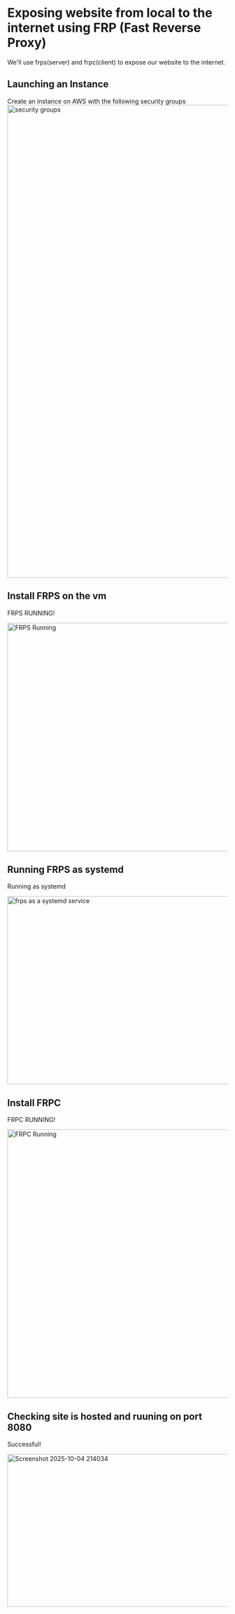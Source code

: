 # Exposing website from local to the internet using FRP (Fast Reverse Proxy)

We'll use frps(server) and frpc(client) to expose our website to the internet.

## Launching an Instance
Create an instance on AWS with the following security groups
<img width="1918" height="1078" alt="security groups" src="https://github.com/user-attachments/assets/01fe9351-2d0c-4845-b709-d59dd699530e" />

## Install FRPS on the vm
FRPS RUNNING!
<br>

<img width="958" height="521" alt="FRPS Running" src="https://github.com/user-attachments/assets/64c92be4-9117-4c67-aa25-c07cabad3e08" />

## Running FRPS as systemd
Running as systemd
<br>

<img width="1010" height="429" alt="frps as a systemd service" src="https://github.com/user-attachments/assets/66f47aac-7f0f-4132-84e3-5d7d6d0a9e7a" />

## Install FRPC
FRPC RUNNING!
<br>

<img width="1000" height="612" alt="FRPC Running" src="https://github.com/user-attachments/assets/d5a6d6f1-7277-4d88-892d-6fcef2f8627f" />

## Checking site is hosted and ruuning on port 8080
Successful!
<br>

<img width="1088" height="348" alt="Screenshot 2025-10-04 214034" src="https://github.com/user-attachments/assets/c2ba2cb8-59a1-4a6b-86c4-ba4a6921e498" />

